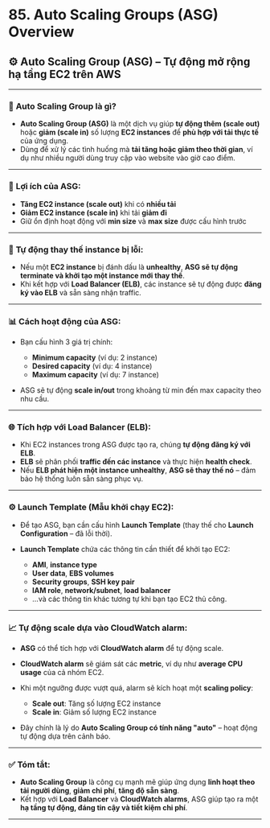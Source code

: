 # 85. Auto Scaling Groups (ASG) Overview

## ⚙️ **Auto Scaling Group (ASG) – Tự động mở rộng hạ tầng EC2 trên AWS**

---

### 📌 **Auto Scaling Group là gì?**

* **Auto Scaling Group (ASG)** là một dịch vụ giúp **tự động thêm (scale out)** hoặc **giảm (scale in)** số lượng **EC2 instances** để **phù hợp với tải thực tế** của ứng dụng.
* Dùng để xử lý các tình huống mà **tải tăng hoặc giảm theo thời gian**, ví dụ như nhiều người dùng truy cập vào website vào giờ cao điểm.

---

### 🧠 **Lợi ích của ASG:**

* **Tăng EC2 instance (scale out)** khi có **nhiều tải**
* **Giảm EC2 instance (scale in)** khi tải **giảm đi**
* Giữ ổn định hoạt động với **min size** và **max size** được cấu hình trước

---

### 🔄 **Tự động thay thế instance bị lỗi:**

* Nếu một **EC2 instance** bị đánh dấu là **unhealthy**, **ASG sẽ tự động terminate và khởi tạo một instance mới thay thế**.
* Khi kết hợp với **Load Balancer (ELB)**, các instance sẽ tự động được **đăng ký vào ELB** và sẵn sàng nhận traffic.

---

### 📊 **Cách hoạt động của ASG:**

* Bạn cấu hình 3 giá trị chính:

  * **Minimum capacity** (ví dụ: 2 instance)
  * **Desired capacity** (ví dụ: 4 instance)
  * **Maximum capacity** (ví dụ: 7 instance)

* ASG sẽ tự động **scale in/out** trong khoảng từ min đến max capacity theo nhu cầu.

---

### 🌐 **Tích hợp với Load Balancer (ELB):**

* Khi EC2 instances trong ASG được tạo ra, chúng **tự động đăng ký với ELB**.
* **ELB** sẽ phân phối **traffic đến các instance** và thực hiện **health check**.
* Nếu **ELB phát hiện một instance unhealthy**, **ASG sẽ thay thế nó** – đảm bảo hệ thống luôn sẵn sàng phục vụ.

---

### ⚙️ **Launch Template (Mẫu khởi chạy EC2):**

* Để tạo ASG, bạn cần cấu hình **Launch Template** (thay thế cho **Launch Configuration** – đã lỗi thời).
* **Launch Template** chứa các thông tin cần thiết để khởi tạo EC2:

  * **AMI**, **instance type**
  * **User data**, **EBS volumes**
  * **Security groups**, **SSH key pair**
  * **IAM role**, **network/subnet**, **load balancer**
  * …và các thông tin khác tương tự khi bạn tạo EC2 thủ công.

---

### 📈 **Tự động scale dựa vào CloudWatch alarm:**

* **ASG** có thể tích hợp với **CloudWatch alarm** để tự động scale.

* **CloudWatch alarm** sẽ giám sát các **metric**, ví dụ như **average CPU usage** của cả nhóm EC2.

* Khi một ngưỡng được vượt quá, alarm sẽ kích hoạt một **scaling policy**:

  * **Scale out**: Tăng số lượng EC2 instance
  * **Scale in**: Giảm số lượng EC2 instance

* Đây chính là lý do **Auto Scaling Group có tính năng "auto"** – hoạt động tự động dựa trên cảnh báo.

---

### ✅ **Tóm tắt:**

* **Auto Scaling Group** là công cụ mạnh mẽ giúp ứng dụng **linh hoạt theo tải người dùng**, **giảm chi phí**, **tăng độ sẵn sàng**.
* Kết hợp với **Load Balancer** và **CloudWatch alarms**, ASG giúp tạo ra một **hạ tầng tự động, đáng tin cậy và tiết kiệm chi phí**.

---

